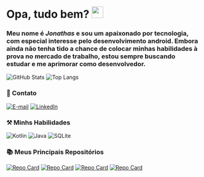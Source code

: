 
# Opa, tudo bem? <img src="https://raw.githubusercontent.com/MartinHeinz/MartinHeinz/master/wave.gif"  width="30px">


### Meu nome é *Jonathas* e sou um apaixonado por tecnologia, com especial interesse pelo desenvolvimento android. Embora ainda não tenha tido a chance de colocar minhas habilidades à prova no mercado de trabalho, estou sempre buscando estudar e me aprimorar como desenvolvedor.


![GitHub Stats](https://github-readme-stats.vercel.app/api?username=jrcruz1998&theme=transparent&bg_color=000&border_color=30A3DC&show_icons=true&icon_color=30A3DC&title_color=E94D5F&text_color=FFF&&hide=stars)
![Top Langs](https://github-readme-stats-git-masterrstaa-rickstaa.vercel.app/api/top-langs/?username=jrcruz1998&layout=compact&bg_color=000&border_color=30A3DC&title_color=E94D5F&text_color=FFF)

  

### 📧 Contato


[![E-mail](https://img.shields.io/badge/-Email-000?style=for-the-badge&logo=microsoft-outlook&logoColor=E94D5F)](mailto:jonathas-cruz@hotmail.com)
[![LinkedIn](https://img.shields.io/badge/-LinkedIn-000?style=for-the-badge&logo=linkedin&logoColor=30A3DC)](https://www.linkedin.com/in/jonathas-cruz/)

  
  

### ⚒️ Minhs Habilidades
![Kotlin](https://img.shields.io/badge/kotlin-%237F52FF.svg?style=for-the-badge&logo=kotlin&logoColor=white)
![Java](https://img.shields.io/badge/java-%23ED8B00.svg?style=for-the-badge&logo=openjdk&logoColor=white)
![SQLite](https://img.shields.io/badge/sqlite-%2307405e.svg?style=for-the-badge&logo=sqlite&logoColor=white)

### 📚 Meus Principais Repositórios
[![Repo Card](https://github-readme-stats.vercel.app/api/pin/?username=jrcruz1998&repo=Convidados&bg_color=000&border_color=30A3DC&show_icons=true&icon_color=30A3DC&title_color=E94D5F&text_color=FFF)](https://github.com/jrcruz1998/Convidados)
[![Repo Card](https://github-readme-stats.vercel.app/api/pin/?username=jrcruz1998&repo=GastoViagem&bg_color=000&border_color=30A3DC&show_icons=true&icon_color=30A3DC&title_color=E94D5F&text_color=FFF)](https://github.com/jrcruz1998/GastoViagem)
[![Repo Card](https://github-readme-stats.vercel.app/api/pin/?username=jrcruz1998&repo=Motivation&bg_color=000&border_color=30A3DC&show_icons=true&icon_color=30A3DC&title_color=E94D5F&text_color=FFF)](https://github.com/jrcruz1998/Motivation)
[![Repo Card](https://github-readme-stats.vercel.app/api/pin/?username=jrcruz1998&repo=ATMConsultoria&bg_color=000&border_color=30A3DC&show_icons=true&icon_color=30A3DC&title_color=E94D5F&text_color=FFF)](https://github.com/jrcruz1998/ATMConsultoria)
